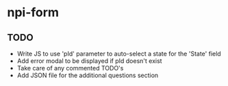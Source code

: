 # npi-form
## TODO

* Write JS to use 'pId' parameter to auto-select a state for the 'State' field
* Add error modal to be displayed if pId doesn't exist
* Take care of any commented TODO's
* Add JSON file for the additional questions section
